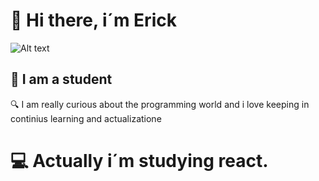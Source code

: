 # 👋 Hi there, i´m Erick
![Alt text](https://github.com/ediaz-ce/ediaz-ce/blob/main/banner.png "Optional title")
## 📖 I am a student
🔍 I am really curious about the programming world and i love keeping in continius learning and actualizatione
# 💻 Actually i´m studying react.
